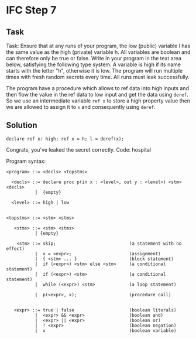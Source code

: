 # IFC Step 7

## Task
Task: Ensure that at any runs of your program, the low (public) variable l has the same value as the high (private) variable h.
All variables are boolean and can therefore only be true or false.
Write in your program in the text area below, satisfying the following type system.
A variable is high if its name starts with the letter "h", otherwise it is low.
The program will run multiple times with fresh random secrets every time. All runs must leak successfully.

The program have a procedure which allows to ref data into high inputs and then flow the value in the ref data to low input and get the data using `deref`. So we use an intermediate variable `ref x` to store a high property value then we are allowed to assign it to `x` and consequently using `deref`.

## Solution
```
declare ref x: high; ref x = h; l = deref(x);
```

Congrats, you've leaked the secret correctly. Code: hospital

Program syntax:
```
<program> ::= <decls> <topstms>

  <decls> ::= declare proc p(in x : <level>, out y : <level>) <stm> <decls>
           |  {empty}

  <level> ::= high | low


<topstms> ::= <stm> <stms>

   <stms> ::= <stm> <stms>
           | {empty}

    <stm> ::= skip;                            (a statement with no effect)
           |  x = <expr>;                      (assignment)
           |  { <stm> ... }                    (block statement)
           |  if (<expr>) <stm> else <stm>     (a conditional statement)
           |  if (<expr>) <stm>                (a conditional statement)
           |  while (<expr>) <stm>             (a loop statement)

           |  p(<expr>, x);                    (procedure call)


   <expr> ::= true | false                     (boolean literals)
           |  <expr> && <expr>                 (boolean and)
           |  <expr> || <expr>                 (boolean or)
           |  ! <expr>                         (boolean negation)
           |  x                                (boolean variable)
            
```
